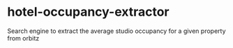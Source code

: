 # hotel-occupancy-extractor
Search engine to extract the average studio occupancy for a given property from orbitz
